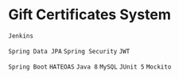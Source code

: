 # Gift Certificates System
`Jenkins`

`Spring Data JPA` `Spring Security` `JWT`

`Spring Boot` `HATEOAS` `Java 8` `MySQL` `JUnit 5` `Mockito`